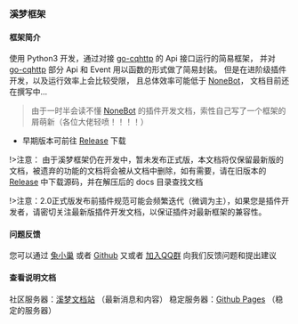 ### 溪梦框架

#### 框架简介
使用 Python3 开发，通过对接 [go-cqhttp](https://docs.go-cqhttp.org/) 的 Api 接口运行的简易框架，
并对 [go-cqhttp](https://docs.go-cqhttp.org/) 部分 Api 和 Event 用以函数的形式做了简易封装。
但是在进阶级插件开发，以及运行效率上会比较受限，
且总体效率可能低于 [NoneBot](https://nb2.baka.icu/)， 
文档目前还在撰写中...

>由于一时半会读不懂 [NoneBot](https://nb2.baka.icu/) 的插件开发文档，索性自己写了一个框架的屑萌新（各位大佬轻喷！！！！）

- 早期版本可前往 [Release](https://github.com/funnygeeker/XiMeng/releases) 下载

!>注意：
由于溪梦框架仍在开发中，暂未发布正式版，本文档将仅保留最新版的文档，被遗弃的功能的文档将会被从文档中删除，如有需要，请在旧版本的 [Release](https://github.com/funnygeeker/XiMeng/releases) 中下载源码，并在解压后的 docs 目录查找文档

!>注意：2.0正式版发布前插件规范可能会频繁迭代（微调为主），如果您是插件开发者，请密切关注最新版插件开发文档，以保证插件对最新框架的兼容性。

#### 问题反馈
您可以通过 [兔小巢](https://support.qq.com/product/464061) 或者 [Github](https://github.com/funnygeeker/keiyume) 又或者 [加入QQ群](https://jq.qq.com/?_wv=1027&k=aCSDHr8h) 向我们反馈问题和提出建议

#### 查看说明文档
社区服务器：[溪梦文档站](https://docs.keiyume.com/keiyume) （最新消息和内容）
稳定服务器：[Github Pages](https://funnygeeker.github.io/keiyume) （稳定的服务器）